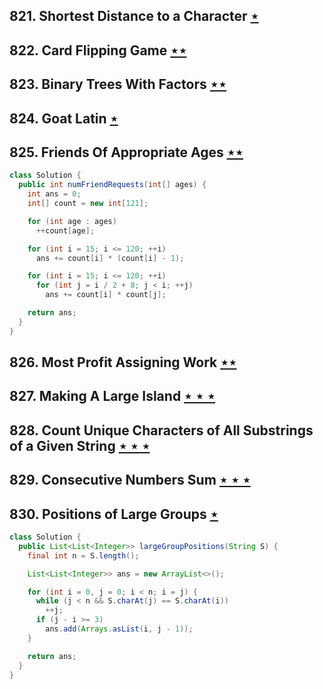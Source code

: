 ## 821. Shortest Distance to a Character [$\star$](https://leetcode.com/problems/shortest-distance-to-a-character)

## 822. Card Flipping Game [$\star\star$](https://leetcode.com/problems/card-flipping-game)

## 823. Binary Trees With Factors [$\star\star$](https://leetcode.com/problems/binary-trees-with-factors)

## 824. Goat Latin [$\star$](https://leetcode.com/problems/goat-latin)

## 825. Friends Of Appropriate Ages [$\star\star$](https://leetcode.com/problems/friends-of-appropriate-ages)

```java
class Solution {
  public int numFriendRequests(int[] ages) {
    int ans = 0;
    int[] count = new int[121];

    for (int age : ages)
      ++count[age];

    for (int i = 15; i <= 120; ++i)
      ans += count[i] * (count[i] - 1);

    for (int i = 15; i <= 120; ++i)
      for (int j = i / 2 + 8; j < i; ++j)
        ans += count[i] * count[j];

    return ans;
  }
}
```

## 826. Most Profit Assigning Work [$\star\star$](https://leetcode.com/problems/most-profit-assigning-work)

## 827. Making A Large Island [$\star\star\star$](https://leetcode.com/problems/making-a-large-island)

## 828. Count Unique Characters of All Substrings of a Given String [$\star\star\star$](https://leetcode.com/problems/count-unique-characters-of-all-substrings-of-a-given-string)

## 829. Consecutive Numbers Sum [$\star\star\star$](https://leetcode.com/problems/consecutive-numbers-sum)

## 830. Positions of Large Groups [$\star$](https://leetcode.com/problems/positions-of-large-groups)

```java
class Solution {
  public List<List<Integer>> largeGroupPositions(String S) {
    final int n = S.length();

    List<List<Integer>> ans = new ArrayList<>();

    for (int i = 0, j = 0; i < n; i = j) {
      while (j < n && S.charAt(j) == S.charAt(i))
        ++j;
      if (j - i >= 3)
        ans.add(Arrays.asList(i, j - 1));
    }

    return ans;
  }
}
```
